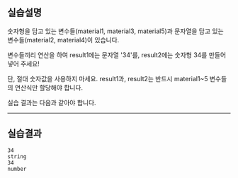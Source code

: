 ## 실습설명

숫자형을 담고 있는 변수들(material1, material3, material5)과 문자열을 담고 있는 변수들(material2, material4)이 있습니다.

변수들끼리 연산을 하여 result1에는 문자열 '34'를, result2에는 숫자형 34를 만들어 넣어 주세요!

단, 절대 숫자값을 사용하지 마세요. result1과, result2는 반드시 material1~5 변수들의 연산식만 할당해야 합니다.

실습 결과는 다음과 같아야 합니다.

***

## 실습결과

```
34
string
34
number
```